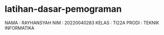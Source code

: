 # latihan-dasar-pemograman
NAMA  : RAYHANSYAH
NIM   : 20220040283
KELAS : TI22A
PRODI : TEKNIK INFORMATIKA
